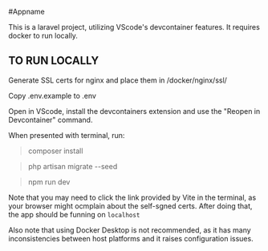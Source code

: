 #Appname

This is a laravel project, utilizing VScode's devcontainer features. It requires docker to run locally.

## TO RUN LOCALLY
Generate SSL certs for nginx and place them in /docker/nginx/ssl/

Copy .env.example to .env

Open in VScode, install the devcontainers extension and use the "Reopen in Devcontainer" command.

When presented with terminal, run: 

> composer install 

> php artisan migrate --seed

> npm run dev

Note that you may need to click the link provided by Vite in the terminal, as your browser might ocmplain about the self-sgned certs. After doing that, the app should be funning on `localhost`


Also note that using Docker Desktop is not recommended, as it has many inconsistencies between host platforms and it raises configuration issues.
